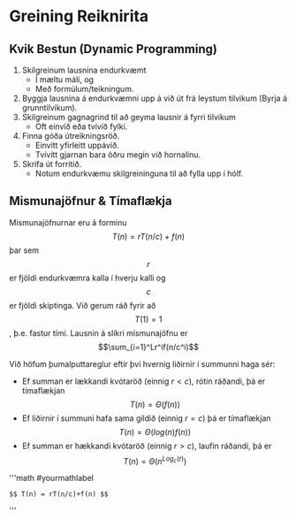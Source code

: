 # Greining Reiknirita

## Kvik Bestun (Dynamic Programming)

1. Skilgreinum lausnina endurkvæmt
    - Í mæltu máli, og 
    - Með formúlum/teikningum.
2. Byggja lausnina á endurkvæmni upp á við út frá leystum tilvikum (Byrja á grunntilvikum).
3. Skilgreinum gagnagrind til að geyma lausnir á fyrri tilvikum
    - Oft einvíð eða tvívíð fylki.
4. Finna góða útreikningsröð.
    - Einvítt yfirleitt uppávið.
    - Tvívítt gjarnan bara öðru megin við hornalínu.
5. Skrifa út forritið.
    - Notum endurkvæmu skilgreininguna til að fylla upp í hólf.


## Mismunajöfnur & Tímaflækja

Mismunajöfnurnar eru á forminu $$ T(n) = rT(n/c)+f(n) $$ þar sem $$r$$ er fjöldi endurkvæmra kalla í hverju kalli og $$c$$ er fjöldi skiptinga. Við gerum ráð fyrir að $$T(1) = 1$$, þ.e. fastur tími. Lausnin á slíkri mismunajöfnu er $$\sum_{i=1}^Lr^if(n/c^i)$$

Við höfum þumalputtareglur eftir því hvernig liðirnir í summunni haga sér:

- Ef summan er lækkandi kvótaröð (einnig $r < c$), rótin ráðandi, þá er tímaflækjan $$T(n) = \Theta (f(n))$$
- Ef liðirnir í summuni hafa sama gildið (einnig $r=c$) þá er tímaflækjan $$T(n) = \Theta (log(n)f(n))$$ 
- Ef summan er hækkandi kvótaröð (einnig $r > c$), laufin ráðandi, þá er $$T(n) = \Theta (n^{Log_c (r)})$$

'''math #yourmathlabel

    $$ T(n) = rT(n/c)+f(n) $$
 
'''
